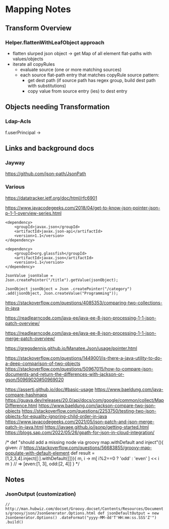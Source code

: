 # Mapping Notes

## Transform Overview
### Helper.flattenWithLeafObject approach
- flatten slurped json object -> get Map of all element flat-paths with values/objects 
- iterate all copyRules
  - evaluate source (one or more matching sources)
  - each source flat-path entry that matches copyRule source pattern:
    - get dest path (if source path has regex group, build dest path with substitutions)
    - copy value from source entry (ies) to dest entry 

## Objects needing Transformation
### Ldap-Acls
f.userPrincipal ->


## Links and background docs

### Jayway
https://github.com/json-path/JsonPath

### Various

https://datatracker.ietf.org/doc/html/rfc6901

https://www.javacodegeeks.com/2018/04/get-to-know-json-pointer-json-p-1-1-overview-series.html
```
<dependency>
    <groupId>javax.json</groupId>
    <artifactId>javax.json-api</artifactId>
    <version>1.1</version>
</dependency>
 
<dependency>
    <groupId>org.glassfish</groupId>
    <artifactId>javax.json</artifactId>
    <version>1.1</version>
</dependency>
```

`JsonValue jsonValue = Json.createPointer("/title").getValue(jsonObject);`

`JsonObject jsonObject = Json .createPointer("/category") .add(jsonObject, Json.createValue("Programming"));`

https://stackoverflow.com/questions/4085353/comparing-two-collections-in-java

https://readlearncode.com/java-ee/java-ee-8-json-processing-1-1-json-patch-overview/

https://readlearncode.com/java-ee/java-ee-8-json-processing-1-1-json-merge-patch-overview/

https://gregsdennis.github.io/Manatee.Json/usage/pointer.html

https://stackoverflow.com/questions/1449001/is-there-a-java-utility-to-do-a-deep-comparison-of-two-objects
https://stackoverflow.com/questions/50967015/how-to-compare-json-documents-and-return-the-differences-with-jackson-or-gson/50969020#50969020


https://assertj.github.io/doc/#basic-usage
https://www.baeldung.com/java-compare-hashmaps
https://guava.dev/releases/20.0/api/docs/com/google/common/collect/MapDifference.html
https://www.baeldung.com/jackson-compare-two-json-objects
https://stackoverflow.com/questions/2253750/testing-two-json-objects-for-equality-ignoring-child-order-in-java
https://www.javacodegeeks.com/2021/05/json-patch-and-json-merge-patch-in-java.html
https://javaee.github.io/jsonp/getting-started.html
https://blogs.sap.com/2022/05/26/gpath-for-json-in-cloud-integration/



/*
    def "should add a missing node via groovy map.withDefault and inject"(){
        given:
        // https://stackoverflow.com/questions/56683855/groovy-map-populate-with-default-element
        def result = [1,2,3,4].inject([:].withDefault{[]}){ m, i ->
            m[ i%2==0 ? 'odd' : 'even' ] << i
            m
        }
        // => [even:[1, 3], odd:[2, 4]]
    }
*/


## Notes
### JsonOutput (customization)
`// http://man.hubwiz.com/docset/Groovy.docset/Contents/Resources/Documents/groovy/json/JsonGenerator.Options.html
def jsonDefaultOutput = new JsonGenerator.Options()
        .dateFormat("yyyy-MM-dd'T'HH:mm:ss.SSS'Z'")
        .build()
`
